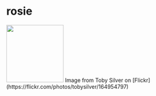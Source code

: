 # rosie
<img src="https://farm1.staticflickr.com/69/164954797_474fbdb161_z.jpg" width="150" height="150" />
Image from Toby Silver on [Flickr](https://flickr.com/photos/tobysilver/164954797) 

